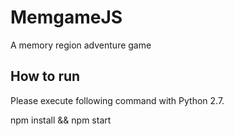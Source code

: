 # MemgameJS
A memory region adventure game

## How to run

Please execute following command with Python 2.7.

npm install && npm start
